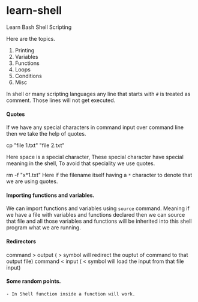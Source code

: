 # learn-shell

Learn Bash Shell Scripting 

Here are the topics.

1. Printing
2. Variables
3. Functions
4. Loops
5. Conditions
6. Misc



In shell or many scripting languages any line that starts with `#` is treated as comment.
Those lines will not get executed.


#### Quotes

If we have any special characters in command input over command line then we take the help of quotes.

cp "file 1.txt" "file 2.txt"

Here space is a special character, These special character have special meaning in the shell, To avoid that speciality we use quotes.

rm -f "x*1.txt"
Here if the filename itself having a `*` character to denote that we are using quotes.

#### Importing functions and variables.

We can import functions and variables using `source` command. Meaning if we have a file with variables and functions declared then we can source that file and all those variables and functions will be inherited into this shell program what we are running.


#### Redirectors 

command > output ( > symbol will redirect the ouptut of command to that output file)
command < input ( < symbol will load the input from that file input)

#### Some random points.

    - In Shell function inside a function will work.
